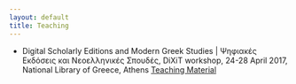 ```yaml
---
layout: default
title: Teaching
---
```



<ul>
  <li>
    Digital Scholarly Editions and Modern Greek Studies | Ψηφιακές Εκδόσεις και Νεοελληνικές Σπουδές, DiXiT workshop, 24-28 April 2017, National Library of Greece, Athens  <a href = "https://dixit-eu.github.io/Digital-Scholarly-EditionsGR-workshop/">  Teaching Material </a>
 </li>
  
